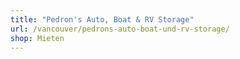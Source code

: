 ```yaml
---
title: "Pedron's Auto, Boat & RV Storage"
url: /vancouver/pedrons-auto-boat-und-rv-storage/
shop: Mieten
---
```

